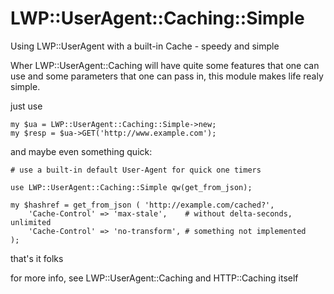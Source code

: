 # LWP::UserAgent::Caching::Simple
Using LWP::UserAgent with a built-in Cache - speedy and simple

Wher LWP::UserAgent::Caching will have quite some features that one can use and some parameters that one can pass in, this module makes life realy simple.

just use

    my $ua = LWP::UserAgent::Caching::Simple->new;
    my $resp = $ua->GET('http://www.example.com');
    
and maybe even something quick:

    
    # use a built-in default User-Agent for quick one timers
    
    use LWP::UserAgent::Caching::Simple qw(get_from_json);
    
    my $hashref = get_from_json ( 'http://example.com/cached?',
        'Cache-Control' => 'max-stale',    # without delta-seconds, unlimited
        'Cache-Control' => 'no-transform', # something not implemented
    );
    

that's it folks

for more info, see LWP::UserAgent::Caching and HTTP::Caching itself
